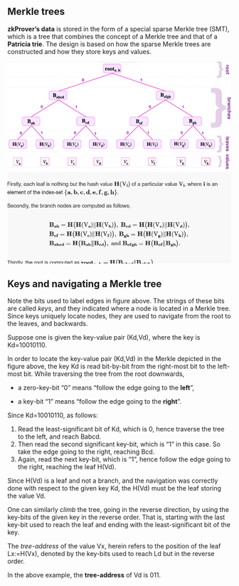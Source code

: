 
Merkle trees
-----
**zkProver’s data** is stored in the form of a special sparse Merkle tree (SMT), which is a tree that combines the concept of a Merkle tree and that of a **Patricia trie**. The design is based on how the sparse Merkle trees are constructed and how they store keys and values.


![alt text](image.png)

## Keys and navigating a Merkle tree

Note the bits used to label edges in figure above. The strings of these bits are called  _keys_, and they indicated where a node is located in a Merkle tree. Since keys uniquely locate nodes, they are used to navigate from the root to the leaves, and backwards.

Suppose one is given the key-value pair  (Kd,Vd), where the key is  Kd=10010110.

In order to locate the key-value pair  (Kd,Vd)  in the Merkle depicted in the figure above, the key  Kd  is read bit-by-bit from the right-most bit to the left-most bit. While traversing the tree from the root downwards,

-   a zero-key-bit “0” means “follow the edge going to the **left**”,
    
-   a key-bit “1” means “follow the edge going to the **right**”.
    

Since  Kd=10010110, as follows:

1.  Read the least-significant bit of  Kd, which is  0, hence traverse the tree to the left, and reach  Babcd.
2.  Then read the second significant key-bit, which is “1” in this case. So take the edge going to the right, reaching  Bcd.
3.  Again, read the next key-bit, which is “1”, hence follow the edge going to the right, reaching the leaf  H(Vd).

Since  H(Vd)  is a leaf and not a branch, and the navigation was correctly done with respect to the given key  Kd, the  H(Vd)  must be the leaf storing the value  Vd.

One can similarly  _climb_  the tree, going in the reverse direction, by using the key-bits of the given key in the reverse order. That is, starting with the last key-bit used to reach the leaf and ending with the least-significant bit of the key.

The  _tree-address_  of the value  Vx, herein refers to the position of the leaf  Lx:=H(Vx), denoted by the key-bits used to reach  Ld  but in the reverse order.

In the above example, the **tree-address** of  Vd  is 011.